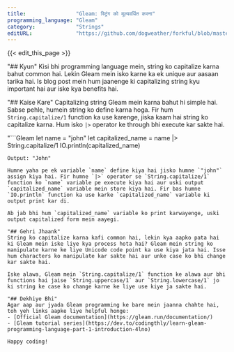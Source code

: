 ```yaml
---
title:                "Gleam: स्ट्रिंग को मूल्यवर्धित करना"
programming_language: "Gleam"
category:             "Strings"
editURL:              "https://github.com/dogweather/forkful/blob/master/content/hi/gleam/capitalizing-a-string.md"
---
```


{{< edit_this_page >}}

"## Kyun"
Kisi bhi programming language mein, string ko capitalize karna bahut common hai. Lekin Gleam mein isko karne ka ek unique aur aasaan tarika hai. Is blog post mein hum jaanenge ki capitalizing string kyu important hai aur iske kya benefits hai.

"## Kaise Kare"
Capitalizing string Gleam mein karna bahut hi simple hai. Sabse pehle, humein string ko define karna hoga. Fir hum `String.capitalize/1` function ka use karenge, jiska kaam hai string ko capitalize karna. Hum isko `|>` operator ke through bhi execute kar sakte hai.

"```Gleam
let name = "john"
let capitalized_name = name |> String.capitalize/1
IO.println(capitalized_name)
```
Output: "John"

Humne yaha pe ek variable `name` define kiya hai jisko humne `"john"` assign kiya hai. Fir humne `|>` operator se `String.capitalize/1` function ko `name` variable pe execute kiya hai aur uski output `capitalized_name` variable mein store kiya hai. Fir bas humne `IO.println` function ka use karke `capitalized_name` variable ki output print kar di.

Ab jab bhi hum `capitalized_name` variable ko print karwayenge, uski output capitalized form mein aayegi.

"## Gehri Jhaank"
String ko capitalize karna kafi common hai, lekin kya aapko pata hai ki Gleam mein iske liye kya process hota hai? Gleam mein string ko manipulate karne ke liye Unicode code point ka use kiya jata hai. Isse hum characters ko manipulate kar sakte hai aur unke case ko bhi change kar sakte hai.

Iske alawa, Gleam mein `String.capitalize/1` function ke alawa aur bhi functions hai jaise `String.uppercase/1` aur `String.lowercase/1` jo ki string ke case ko change karne ke liye use kiye ja sakte hai.

"## Dekhiye Bhi"
Agar aap aur jyada Gleam programming ke bare mein jaanna chahte hai, toh yeh links aapke liye helpful honge:
- [Official Gleam documentation](https://gleam.run/documentation/)
- [Gleam tutorial series](https://dev.to/codingthly/learn-gleam-programming-language-part-1-introduction-4lno)

Happy coding!